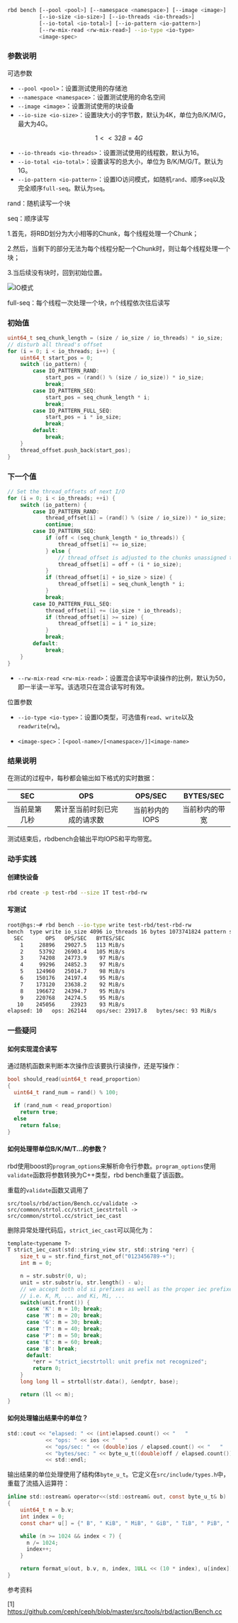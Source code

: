```bash
rbd bench [--pool <pool>] [--namespace <namespace>] [--image <image>] 
          [--io-size <io-size>] [--io-threads <io-threads>] 
          [--io-total <io-total>] [--io-pattern <io-pattern>] 
          [--rw-mix-read <rw-mix-read>] --io-type <io-type> 
          <image-spec>
```

### 参数说明

可选参数

* `--pool <pool>`：设置测试使用的存储池
* `--namespace <namespace>`：设置测试使用的命名空间
* `--image <image>`：设置测试使用的块设备
* `--io-size <io-size>`：设置块大小的字节数，默认为4K，单位为B/K/M/G，最大为4G。

$$
1 << 32 B = 4G
$$

* `--io-threads <io-threads>`：设置测试使用的线程数，默认为16。
* `--io-total <io-total>`：设置读写的总大小，单位为 B/K/M/G/T。默认为1G。
* `--io-pattern <io-pattern>`：设置IO访问模式，如随机`rand`、顺序`seq`以及完全顺序`full-seq`。默认为`seq`。

rand：随机读写一个块

seq：顺序读写

1.首先，将RBD划分为大小相等的Chunk，每个线程处理一个Chunk；

2.然后，当剩下的部分无法为每个线程分配一个Chunk时，则让每个线程处理一个块；

3.当后续没有块时，回到初始位置。

![IO模式](/img/ceph-rbd-bench-io-pattern.png)

full-seq：每个线程一次处理一个块，n个线程依次往后读写

<!-- tabs:start -->

### **初始值**

```c
uint64_t seq_chunk_length = (size / io_size / io_threads) * io_size;
// disturb all thread's offset
for (i = 0; i < io_threads; i++) {
    uint64_t start_pos = 0;
    switch (io_pattern) {
        case IO_PATTERN_RAND:
            start_pos = (rand() % (size / io_size)) * io_size;
            break;
        case IO_PATTERN_SEQ:
            start_pos = seq_chunk_length * i;
            break;
        case IO_PATTERN_FULL_SEQ:
            start_pos = i * io_size;
            break;
        default:
            break;
    }
    thread_offset.push_back(start_pos);
}
```

### **下一个值**

```c
// Set the thread_offsets of next I/O
for (i = 0; i < io_threads; ++i) {
    switch (io_pattern) {
        case IO_PATTERN_RAND:
            thread_offset[i] = (rand() % (size / io_size)) * io_size;
            continue;
        case IO_PATTERN_SEQ:
            if (off < (seq_chunk_length * io_threads)) {
                thread_offset[i] += io_size;
            } else {
                // thread_offset is adjusted to the chunks unassigned to threads.
                thread_offset[i] = off + (i * io_size);
            }
            if (thread_offset[i] + io_size > size) {
                thread_offset[i] = seq_chunk_length * i;
            }
            break;
        case IO_PATTERN_FULL_SEQ:
            thread_offset[i] += (io_size * io_threads);
            if (thread_offset[i] >= size) {
                thread_offset[i] = i * io_size;
            }
            break;
        default:
            break;
    }
}
```

<!-- tabs:end -->

* `--rw-mix-read <rw-mix-read>`：设置混合读写中读操作的比例，默认为50，即一半读一半写。该选项只在混合读写时有效。

位置参数

* `--io-type <io-type>`：设置IO类型，可选值有`read`、`write`以及`readwrite`(`rw`)。

* `<image-spec>`：`[<pool-name>/[<namespace>/]]<image-name>`

### 结果说明

在测试的过程中，每秒都会输出如下格式的实时数据：

|     SEC      |             OPS              |    OPS/SEC     |   BYTES/SEC    |
| :----------: | :--------------------------: | :------------: | :------------: |
| 当前是第几秒 | 累计至当前时刻已完成的请求数 | 当前秒内的IOPS | 当前秒内的带宽 |

测试结束后，rbdbench会输出平均IOPS和平均带宽。

### 动手实践

#### 创建快设备

```bash
rbd create -p test-rbd --size 1T test-rbd-rw
```

#### 写测试

```bash
root@hgs:~# rbd bench --io-type write test-rbd/test-rbd-rw
bench  type write io_size 4096 io_threads 16 bytes 1073741824 pattern sequential
  SEC       OPS   OPS/SEC   BYTES/SEC
    1     28896   29027.5   113 MiB/s
    2     53792   26903.4   105 MiB/s
    3     74208   24773.9    97 MiB/s
    4     99296   24852.3    97 MiB/s
    5    124960   25014.7    98 MiB/s
    6    150176   24197.4    95 MiB/s
    7    173120   23638.2    92 MiB/s
    8    196672   24394.7    95 MiB/s
    9    220768   24274.5    95 MiB/s
   10    245056     23923    93 MiB/s
elapsed: 10   ops: 262144   ops/sec: 23917.8   bytes/sec: 93 MiB/s
```

### 一些疑问

#### 如何实现混合读写

通过随机函数来判断本次操作应该要执行读操作，还是写操作：

```C++
bool should_read(uint64_t read_proportion)
{
  uint64_t rand_num = rand() % 100;

  if (rand_num < read_proportion)
    return true;
  else
    return false;
}
```

#### 如何处理带单位B/K/M/T...的参数？

rbd使用boost的`program_options`来解析命令行参数。`program_options`使用`validate`函数将参数转换为C++类型，rbd bench重载了该函数。

重载的`validate`函数又调用了

```
src/tools/rbd/action/Bench.cc/validate -> 
src/common/strtol.cc/strict_iecstrtoll -> 
src/common/strtol.cc/strict_iec_cast
```

删除异常处理代码后，`strict_iec_cast`可以简化为：

```c
template<typename T>
T strict_iec_cast(std::string_view str, std::string *err) {
    size_t u = str.find_first_not_of("0123456789-+");
    int m = 0;

    n = str.substr(0, u);
    unit = str.substr(u, str.length() - u);
    // we accept both old si prefixes as well as the proper iec prefixes
    // i.e. K, M, ... and Ki, Mi, ...  
    switch(unit.front()) {
      case 'K': m = 10; break;
      case 'M': m = 20; break;
      case 'G': m = 30; break;
      case 'T': m = 40; break;
      case 'P': m = 50; break;
      case 'E': m = 60; break;
      case 'B': break;
      default:
        *err = "strict_iecstrtoll: unit prefix not recognized";
        return 0;
    }  
    long long ll = strtoll(str.data(), &endptr, base);

    return (ll << m);
}
```

#### 如何处理输出结果中的单位？

```c
std::cout << "elapsed: " << (int)elapsed.count() << "   "
            << "ops: " << ios << "   "
            << "ops/sec: " << (double)ios / elapsed.count() << "   "
            << "bytes/sec: " << byte_u_t((double)off / elapsed.count()) << "/s"
            << std::endl;
```

输出结果的单位处理使用了结构体`byte_u_t`。它定义在`src/include/types.h`中，重载了流插入运算符：

```c
inline std::ostream& operator<<(std::ostream& out, const byte_u_t& b)
{
    uint64_t n = b.v;
    int index = 0;
    const char* u[] = {" B", " KiB", " MiB", " GiB", " TiB", " PiB", " EiB"};

    while (n >= 1024 && index < 7) {
      n /= 1024;
      index++;
    }

    return format_u(out, b.v, n, index, 1ULL << (10 * index), u[index]);
}
```

参考资料

[1] https://github.com/ceph/ceph/blob/master/src/tools/rbd/action/Bench.cc